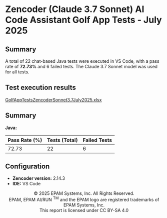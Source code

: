 # Zencoder (Claude 3.7 Sonnet) AI Code Assistant Golf App Tests - July 2025

## Summary

A total of 22 chat-based Java tests were executed in VS Code, with a pass rate of **72.73%** and 6 failed tests. The Claude 3.7 Sonnet model was used for all tests.

## Test execution results

[GolfAppTestsZencoderSonnet3.7July2025.xlsx](../../../../../reports/2025/GolfAppTestsZencoderSonnet3.7July2025.xlsx)

## Summary

**Java:**

| Pass Rate (%) | Tests (Total) | Failed Tests |
|---------------|---------------|--------------|
| 72.73         | 22            | 6            |

## Configuration

- **Zencoder version:** 2.14.3
- **IDE:** VS Code

<p style="text-align: center;">    © 2025 EPAM Systems, Inc. All Rights Reserved.<br/>    EPAM, EPAM AI/RUN <sup>TM</sup> and the EPAM logo are registered trademarks of EPAM Systems, Inc.<br>    This report is licensed under CC BY-SA 4.0<br/></p>
